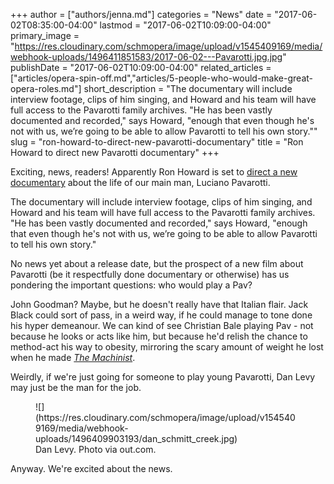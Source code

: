 +++
author = ["authors/jenna.md"]
categories = "News"
date = "2017-06-02T08:35:00-04:00"
lastmod = "2017-06-02T10:09:00-04:00"
primary_image = "https://res.cloudinary.com/schmopera/image/upload/v1545409169/media/webhook-uploads/1496411851583/2017-06-02---Pavarotti.jpg.jpg"
publishDate = "2017-06-02T10:09:00-04:00"
related_articles = ["articles/opera-spin-off.md","articles/5-people-who-would-make-great-opera-roles.md"]
short_description = "The documentary will include interview footage, clips of him singing, and Howard and his team will have full access to the Pavarotti family archives. &quot;He has been vastly documented and recorded,&quot; says Howard, &quot;enough that even though he&#039;s not with us, we’re going to be able to allow Pavarotti to tell his own story.&quot;"
slug = "ron-howard-to-direct-new-pavarotti-documentary"
title = "Ron Howard to direct new Pavarotti documentary"
+++

Exciting, news, readers! Apparently Ron Howard is set to [direct a new documentary](http://deadline.com/2017/06/luciano-pavarotti-documentary-ron-howard-directing-opera-singer-brian-grazer-nigel-sinclair-1202105775/) about the life of our main man, Luciano Pavarotti.

The documentary will include interview footage, clips of him singing, and Howard and his team will have full access to the Pavarotti family archives. "He has been vastly documented and recorded," says Howard, "enough that even though he's not with us, we’re going to be able to allow Pavarotti to tell his own story."

No news yet about a release date, but the prospect of a new film about Pavarotti (be it respectfully done documentary or otherwise) has us pondering the important questions: who would play a Pav?

John Goodman? Maybe, but he doesn't really have that Italian flair. Jack Black could sort of pass, in a weird way, if he could manage to tone done his hyper demeanour. We can kind of see Christian Bale playing Pav - not because he looks or acts like him, but because he'd relish the chance to method-act his way to obesity, mirroring the scary amount of weight he lost when he made [*The Machinist*](http://www.imdb.com/title/tt0361862/).

Weirdly, if we're just going for someone to play young Pavarotti, Dan Levy may just be the man for the job.

<figure data-type="image">
![](https://res.cloudinary.com/schmopera/image/upload/v1545409169/media/webhook-uploads/1496409903193/dan_schmitt_creek.jpg)<figcaption>Dan Levy. Photo via out.com.</figcaption>
</figure>

Anyway. We're excited about the news. 
